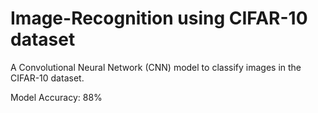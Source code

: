 # Image-Recognition using CIFAR-10 dataset
A Convolutional Neural Network (CNN) model to classify images in the CIFAR-10 dataset.

Model Accuracy: 88%

